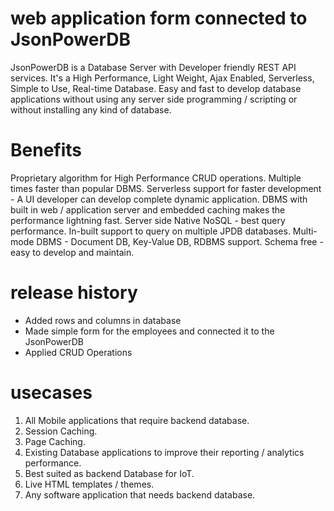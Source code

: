 # web application form connected to JsonPowerDB
JsonPowerDB is a Database Server with Developer friendly REST API services. It's a High Performance, Light Weight, Ajax Enabled, Serverless, Simple to Use, Real-time Database.  Easy and fast to develop database applications without using any server side programming / scripting or without installing any kind of database.
# Benefits
Proprietary algorithm for High Performance CRUD operations. Multiple times faster than popular DBMS.
Serverless support for faster development - A UI developer can develop complete dynamic application.
DBMS with built in web / application server and embedded caching makes the performance lightning fast.
Server side Native NoSQL - best query performance.
In-built support to query on multiple JPDB databases.
Multi-mode DBMS - Document DB, Key-Value DB, RDBMS support.
Schema free - easy to develop and maintain.
# release history 
* Added rows and columns in database
* Made simple form for the employees and connected it to the JsonPowerDB
* Applied CRUD Operations
# usecases
1. All Mobile applications that require backend database.
2. Session Caching.
3. Page Caching.
4. Existing Database applications to improve their reporting / analytics performance.
5. Best suited as backend Database for IoT.
6. Live HTML templates / themes.
7. Any software application that needs backend database.
